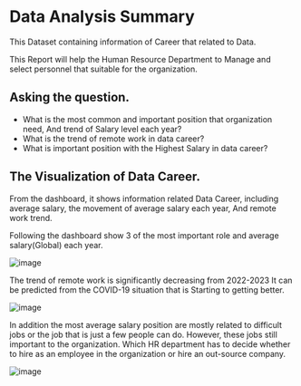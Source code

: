 # Data Analysis Summary

This Dataset containing information of Career that related to Data.

This Report will help the Human Resource Department to Manage and select personnel that suitable for the organization.

## Asking the question.

* What is the most common and important position that organization need, And trend of Salary level each year?
* What is the trend of remote work in data career?
* What is important position with the Highest Salary in data career?

## The Visualization of Data Career.

From the dashboard, it shows information related Data Career, including average salary, the movement of average salary each year, And remote work trend.

Following the dashboard show 3 of the most important role and average salary(Global) each year.

![image](https://user-images.githubusercontent.com/128878040/234534952-33ca4c4f-d916-4c2d-9973-9bd160047fdb.png)


The trend of remote work is significantly decreasing from 2022-2023 It can be predicted from the COVID-19 situation that is Starting to getting better.

![image](https://user-images.githubusercontent.com/128878040/234535565-7a7bbd9b-42ab-407f-a431-59aedf6e9f49.png)

In addition the most average salary position are mostly related to difficult jobs or the job that is just a few people can do. 
However, these jobs still important to the organization. Which HR department has to decide whether to hire as an employee in the organization or hire an out-source company.

![image](https://user-images.githubusercontent.com/128878040/234534825-139092a8-6d62-43df-92ba-07caf3945853.png)




